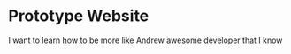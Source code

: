 
  Prototype Website
=================

I want to learn how to be more like Andrew awesome developer that I know
